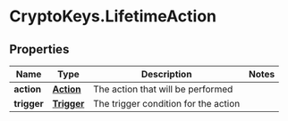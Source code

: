 # CryptoKeys.LifetimeAction

## Properties
Name | Type | Description | Notes
------------ | ------------- | ------------- | -------------
**action** | [**Action**](Action.md) | The action that will be performed | 
**trigger** | [**Trigger**](Trigger.md) | The trigger condition for the action | 


